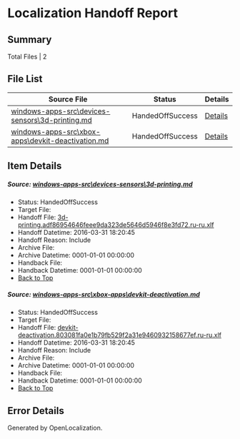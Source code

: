 # <a name='report-top'></a> Localization Handoff Report

## Summary
 Total Files | 2

## File List
 Source File | Status | Details 
 ----------- | ------ | ------- 
 [windows-apps-src\devices-sensors\3d-printing.md](https://github.com/Microsoft/windows-apps/blob/5d115a7944efa26c1bb733aecfbfeb0b9a407ccd/windows-apps-src/devices-sensors/3d-printing.md) | HandedOffSuccess | [Details](#10985dec69a38e1ec7452de069768b572e2f5aca1928)
 [windows-apps-src\xbox-apps\devkit-deactivation.md](https://github.com/Microsoft/windows-apps/blob/e4a0c366326ec7b4d2bd7e3e538c45954ee9e094/windows-apps-src/xbox-apps/devkit-deactivation.md) | HandedOffSuccess | [Details](#fe856eed79151ce9f5fce10640fbe23215d9a3223652)

## Item Details
##### <a name='10985dec69a38e1ec7452de069768b572e2f5aca1928'></a> Source: [windows-apps-src\devices-sensors\3d-printing.md](https://github.com/Microsoft/windows-apps/blob/5d115a7944efa26c1bb733aecfbfeb0b9a407ccd/windows-apps-src/devices-sensors/3d-printing.md)
* Status: HandedOffSuccess
* Target File: 
* Handoff File: [3d-printing.adf86954646feee9da323de5646d5946f8e3fd72.ru-ru.xlf](https://github.com/Microsoft/WDG.handoff/blob/7d90d297cf026bca773c0c9f51e00465caebbb45/ol-handoff/Microsoft/windows-apps.ru-ru/master/3d-printing.adf86954646feee9da323de5646d5946f8e3fd72.ru-ru.xlf)
* Handoff Datetime: 2016-03-31 18:20:45
* Handoff Reason: Include
* Archive File: 
* Archive Datetime: 0001-01-01 00:00:00
* Handback File: 
* Handback Datetime: 0001-01-01 00:00:00
* [Back to Top](#report-top)

##### <a name='fe856eed79151ce9f5fce10640fbe23215d9a3223652'></a> Source: [windows-apps-src\xbox-apps\devkit-deactivation.md](https://github.com/Microsoft/windows-apps/blob/e4a0c366326ec7b4d2bd7e3e538c45954ee9e094/windows-apps-src/xbox-apps/devkit-deactivation.md)
* Status: HandedOffSuccess
* Target File: 
* Handoff File: [devkit-deactivation.803081fa0e1b79fb529f2a31e9460932158677ef.ru-ru.xlf](https://github.com/Microsoft/WDG.handoff/blob/7d90d297cf026bca773c0c9f51e00465caebbb45/ol-handoff/Microsoft/windows-apps.ru-ru/master/devkit-deactivation.803081fa0e1b79fb529f2a31e9460932158677ef.ru-ru.xlf)
* Handoff Datetime: 2016-03-31 18:20:45
* Handoff Reason: Include
* Archive File: 
* Archive Datetime: 0001-01-01 00:00:00
* Handback File: 
* Handback Datetime: 0001-01-01 00:00:00
* [Back to Top](#report-top)


## Error Details

Generated by OpenLocalization.
